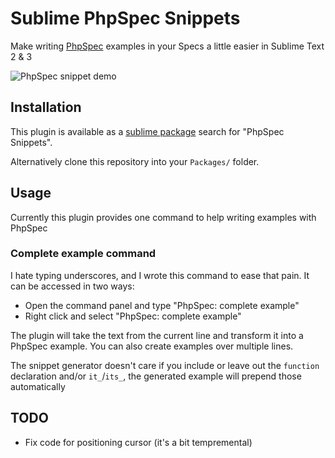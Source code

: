 # Sublime PhpSpec Snippets

Make writing [PhpSpec][1] examples in your Specs a little easier in Sublime Text 2 & 3

![PhpSpec snippet demo](http://i.imgur.com/OIlWwaa.gif)

## Installation 

This plugin is available as a [sublime package](https://sublime.wbond.net/packages/PhpSpec%20Snippets)
search for "PhpSpec Snippets".

Alternatively clone this repository into your `Packages/` folder.

## Usage
Currently this plugin provides one command to help writing examples
with PhpSpec

### Complete example command
I hate typing underscores, and I wrote this command to ease that pain. It can be
accessed in two ways:

* Open the command panel and type "PhpSpec: complete example"
* Right click and select "PhpSpec: complete example"

The plugin will take the text from the current line and transform
it into a PhpSpec example. You can also create examples over multiple 
lines.

The snippet generator doesn't care if you include or leave out the 
`function` declaration and/or `it_`/`its_`, the generated example
will prepend those automatically


## TODO 
* Fix code for positioning cursor (it's a bit tempremental)

[1]: http://phpspec.net

